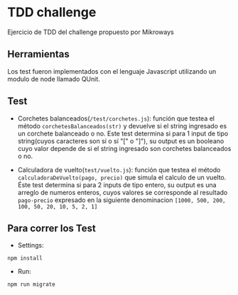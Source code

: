 # TDD challenge

Ejercicio de TDD del challenge propuesto por Mikroways

## Herramientas

Los test fueron implementados con el lenguaje Javascript utilizando un modulo
de node llamado QUnit.

## Test

- Corchetes balanceados(`/test/corchetes.js`): función que testea el método `corchetesBalanceados(str)` y devuelve si el string ingresado es un corchete balanceado o no. Este test determina si para 1 input de tipo string(cuyos caracteres son sí o sí "[" o "]"), su output es un booleano cuyo valor depende de si el string ingresado son corchetes balanceados o no.

- Calculadora de vuelto(`test/vuelto.js`): función que testea el método `calculadoraDeVuelto(pago, precio)` que simula el calculo de un vuelto. Éste test determina si para 2 inputs de tipo entero, su output es una arreglo de numeros enteros, cuyos valores se corresponde al resultado `pago-precio` expresado en la siguiente denominacion `[1000, 500, 200, 100, 50, 20, 10, 5, 2, 1]`

## Para correr los Test

- Settings:

`npm install`

- Run:

`npm run migrate`
